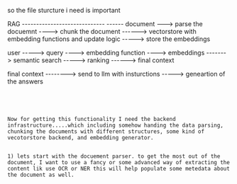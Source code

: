 so the file sturcture i need is important



RAG ----------------------------- 
------ document ---> parse the docuemnt ----> chunk the document ------> vectorstore with embedding functions and update logic -----> store the embeddings 

user -----> query ----> embedding function ----> embeddings -------> semantic search ----->  ranking ------> final context


final context --------> send to llm with insturctions -----> geneartion of the answers
~~~~~~~~~~~~~~~~~~~~~~~~~~~~~~~'




Now for getting this functionality I need the backend infrastructure.....which including somehow handing the data parsing, chunking the documents with different structures, some kind of vecotorstore backend, and embedding generator.


1) lets start with the docuement parser. to get the most out of the document, I want to use a fancy or some advanced way of extracting the content lik use OCR or NER this will help populate some metedata about the document as well. 